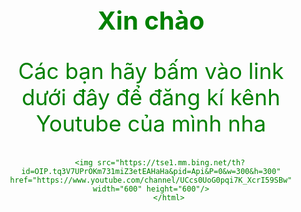 <html>
    <head>
    </head>
    <body style="color: green;text-align: center">
        <h1 style="font-size: 40px">Xin chào</h1>
        <p style="font-size: 35px">Các bạn hãy bấm vào link dưới đây để đăng kí kênh Youtube của mình nha</p>
    
        <img src="https://tse1.mm.bing.net/th?id=OIP.tq3V7UPrOKm731miZ3etEAHaHa&pid=Api&P=0&w=300&h=300" href="https://www.youtube.com/channel/UCcs0UoG0pqi7K_XcrI59SBw" width="600" height="600"/>
            </html>
